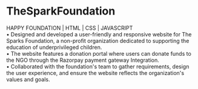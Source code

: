 # TheSparkFoundation
HAPPY FOUNDATION | HTML | CSS | JAVASCRIPT
<br>
• Designed and developed a user-friendly and responsive website for The Sparks Foundation, a non-profit organization dedicated to supporting the education of
underprivileged children.
<br>
• The website features a donation portal where users can donate funds to the NGO through the Razorpay payment gateway Integration.
<br>
• Collaborated with the foundation's team to gather requirements, design the user experience, and ensure the website reflects the organization's values and goals. 
